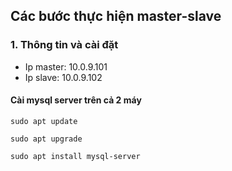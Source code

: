 ## Các bước thực hiện master-slave
### 1. Thông tin và cài đặt
- Ip master: 10.0.9.101
- Ip slave: 10.0.9.102
#### Cài mysql server trên cả 2 máy
`sudo apt update`

`sudo apt upgrade`

`sudo apt install mysql-server`

